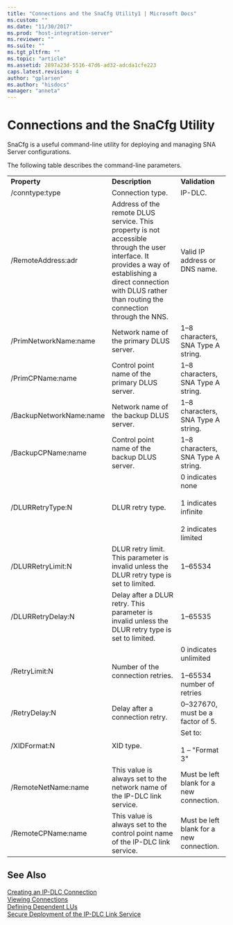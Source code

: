 ```yaml
---
title: "Connections and the SnaCfg Utility1 | Microsoft Docs"
ms.custom: ""
ms.date: "11/30/2017"
ms.prod: "host-integration-server"
ms.reviewer: ""
ms.suite: ""
ms.tgt_pltfrm: ""
ms.topic: "article"
ms.assetid: 2897a23d-5516-47d6-ad32-adcda1cfe223
caps.latest.revision: 4
author: "gplarsen"
ms.author: "hisdocs"
manager: "anneta"
---
```

# Connections and the SnaCfg Utility
SnaCfg is a useful command-line utility for deploying and managing SNA Server configurations.  
  
 The following table describes the command-line parameters.  
  
||||  
|-|-|-|  
|**Property**|**Description**|**Validation**|  
|/conntype:type|Connection type.|IP-DLC.|  
|/RemoteAddress:adr|Address of the remote DLUS service. This property is not accessible through the user interface. It provides a way of establishing a direct connection with DLUS rather than routing the connection through the NNS.|Valid IP address or DNS name.|  
|/PrimNetworkName:name|Network name of the primary DLUS server.|1–8 characters, SNA Type A string.|  
|/PrimCPName:name|Control point name of the primary DLUS server.|1–8 characters, SNA Type A string.|  
|/BackupNetworkName:name|Network name of the backup DLUS server.|1–8 characters, SNA Type A string.|  
|/BackupCPName:name|Control point name of the backup DLUS server.|1–8 characters, SNA Type A string.|  
|/DLURRetryType:N|DLUR retry type.|0 indicates none<br /><br /> 1 indicates infinite<br /><br /> 2 indicates limited|  
|/DLURRetryLimit:N|DLUR retry limit. This parameter is invalid unless the DLUR retry type is set to limited.|1–65534|  
|/DLURRetryDelay:N|Delay after a DLUR retry. This parameter is invalid unless the DLUR retry type is set to limited.|1–65535|  
|/RetryLimit:N|Number of the connection retries.|0 indicates unlimited<br /><br /> 1–65534 number of retries|  
|/RetryDelay:N|Delay after a connection retry.|0–327670, must be a factor of 5.|  
|/XIDFormat:N|XID type.|Set to:<br /><br /> 1 – "Format 3"|  
|/RemoteNetName:name|This value is always set to the network name of the IP-DLC link service.|Must be left blank for a new connection.|  
|/RemoteCPName:name|This value is always set to the control point name of the IP-DLC link service.|Must be left blank for a new connection.|  
  
## See Also  
 [Creating an IP-DLC Connection](../core/creating-an-ip-dlc-connection1.md)   
 [Viewing Connections](../core/viewing-connections1.md)   
 [Defining Dependent LUs](../core/defining-dependent-lus1.md)   
 [Secure Deployment of the IP-DLC Link Service](../core/secure-deployment-of-the-ip-dlc-link-service2.md)
